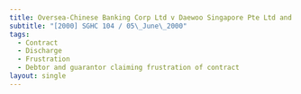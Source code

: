 ```yaml
---
title: Oversea-Chinese Banking Corp Ltd v Daewoo Singapore Pte Ltd and Another
subtitle: "[2000] SGHC 104 / 05\_June\_2000"
tags:
  - Contract
  - Discharge
  - Frustration
  - Debtor and guarantor claiming frustration of contract
layout: single
---
```


